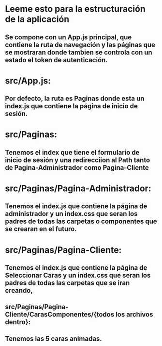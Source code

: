 # Leeme esto para la estructuración de la aplicación
## Se compone con un App.js principal, que contiene la ruta de navegación y las páginas que se mostraran donde tambien se controla con un estado el token de autenticación.

# src/App.js:
## Por defecto, la ruta es Paginas donde esta un index.js que contiene la página de inicio de sesión.

# src/Paginas: 
## Tenemos el index que tiene el formulario de inicio de sesión y una redirecciion al Path tanto de Pagina-Administrador como Pagina-Cliente

# src/Paginas/Pagina-Administrador: 
## Tenemos el index.js que contiene la página de administrador y un index.css que seran los padres de todas las carpetas o componentes que se crearan en el futuro.

# src/Paginas/Pagina-Cliente: 
## Tenemos el index.js que contiene la página de Seleccionar Caras y un index.css que seran los padres de todas las carpetas que se iran creando, 

## src/Paginas/Pagina-Cliente/CarasComponentes/{todos los archivos dentro}:
## Tenemos las 5 caras animadas.

